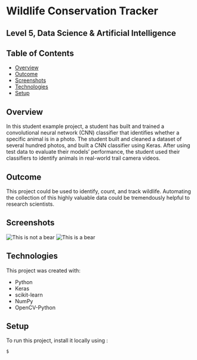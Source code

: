 # Wildlife Conservation Tracker
## Level 5, Data Science & Artificial Intelligence 

## Table of Contents
* [Overview](#overview)
* [Outcome](#outcome)
* [Screenshots](#screenshots)
* [Technologies](#technologies)
* [Setup](#setup)

## Overview
In this student example project, a student has built and trained a convolutional neural network (CNN) classifier that identifies whether a specific animal is in a photo. The student built and cleaned a dataset of several hundred photos, and built a CNN classifier using Keras. After using test data to evaluate their models’ performance, the student used their classifiers to identify animals in real-world trail camera videos.

## Outcome

This project could be used to identify, count, and track wildlife. Automating the collection of this highly valuable data could be tremendously helpful to research scientists. 

## Screenshots
![This is not a bear](https://upload.wikimedia.org/wikipedia/commons/1/11/The_classifier_thinks_this_is_not_a_bear.png)
![This is a bear](https://upload.wikimedia.org/wikipedia/commons/e/e3/This_is_a_bear.png)
	
## Technologies
This project was created with:
* Python
* Keras
* scikit-learn
* NumPy
* OpenCV-Python
	
## Setup
To run this project, install it locally using :

```
$ 
```


